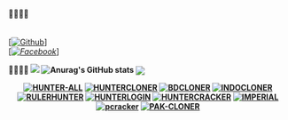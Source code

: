 <!--
**DevillHaunter/DevillHaunter** is a ✨ _special_ ✨ repository because its `README.md` (this file) appears on your GitHub profile.

Here are some ideas to get you started:

- 🔭 I’m currently working on NotepadApi
- 🌱 I’m currently learning python and Html
- 👯 I’m looking to collaborate on python
- 🤔 I’m looking for help with Facebook // Like
- 💬 Ask me about Python
- 📫 How to reach me: [FACEBOOK](https://www.facebook.com/alaminkhan.60)[https://www.facebook.com/alaminkhan.60]
- 😄 Pronouns: He/His
- ⚡ Fun fact: I am a normal User
-->
<b>🔰🔰🔰🔰</b> </br></b></br> <br>[[![Github](https://img.shields.io/badge/Github-[HUNTERBOY_ALAMIN-green?style=flat-square&logo=GITHUBlogoColor=blue&labelColor=blue)](https://github.com/Hunter-alamin)]<br> [_[![Facebook](https://img.shields.io/badge/Facebook-HUNTERBOY_ALAMIN-yellow?style=flat-square&logo=facebooklogoColor=green&labelColor=red)](https://www.facebook.com/alaminkhan.60)_]

<b>🔰🔰🔰🔰<b>
![](https://github-readme-stats.vercel.app/api?username=Hunter-alamin&&show_icons=true&title_color=ffffff&icon_color=tokyonight&text_color=daf7dc&bg_color=151515)
![Anurag's GitHub stats](https://github-readme-stats.vercel.app/api?username=Hunter-alamin&show_icons=true&theme=radical)
<img align="center" src="https://github-readme-stats.anuraghazra1.vercel.app/api/top-langs/?username=Hunter-alamin&layout=compact&theme=chartreuse-dark" />
<p align="center">
<a href="https://github.com/Hunter-alamin/HUNTER-ALL"><img title="HUNTER-ALL" src="https://github-readme-stats.vercel.app/api/pin/?username=Hunter-alamin&repo=HUNTER-ALL&theme=vision-friendly-dark"></a>
<a href="https://github.com/Hunter-alamin/HUNTERCLONER"><img title="HUNTERCLONER" src="https://github-readme-stats.vercel.app/api/pin/?username=Hunter-alamin&repo=HUNTERCLONER&theme=vision-friendly-dark"></a>
<a href="https://github.com/Hunter-alamin/BDCLONER"><img title="BDCLONER" src="https://github-readme-stats.vercel.app/api/pin/?username=Hunter-alamin&repo=BDCLONER&theme=vision-friendly-dark"></a>
<a href="https://github.com/Hunter-alamin/INDOCLONER"><img title="INDOCLONER" src="https://github-readme-stats.vercel.app/api/pin/?username=Hunter-alamin&repo=INDOCLONER&theme=vision-friendly-dark"></a>
<a href="https://github.com/Hunter-alamin/RULERHUNTER"><img title="RULERHUNTER" src="https://github-readme-stats.vercel.app/api/pin/?username=Hunter-alamin&repo=RULERHUNTER&theme=vision-friendly-dark"></a>
<a href="https://github.com/Hunter-alamin/HUNTERLOGIN"><img title="HUNTERLOGIN" src="https://github-readme-stats.vercel.app/api/pin/?username=Hunter-alamin&repo=HUNTERLOGIN&theme=vision-friendly-dark"></a>
<a href="https://github.com/Hunter-alamin/HUNTERCRACKER"><img title="HUNTERCRACKER" src="https://github-readme-stats.vercel.app/api/pin/?username=Hunter-alamin&repo=HUNTERCRACKER&theme=vision-friendly-dark"></a>
<a href="https://github.com/Hunter-alamin/IMPERIAL"><img title="IMPERIAL" src="https://github-readme-stats.vercel.app/api/pin/?username=Hunter-alamin&repo=IMPERIAL&theme=vision-friendly-dark"></a>
<a href="https://github.com/Hunter-alamin/pcracker"><img title="pcracker" src="https://github-readme-stats.vercel.app/api/pin/?username=Hunter-alamin&repo=pcracker&theme=vision-friendly-dark"></a>
<a href="https://github.com/Hunter-alamin/PAK-CLONER"><img title="PAK-CLONER" src="https://github-readme-stats.vercel.app/api/pin/?username=Hunter-alamin&repo=PAK-CLONER&theme=vision-friendly-dark"></a>
</p>
